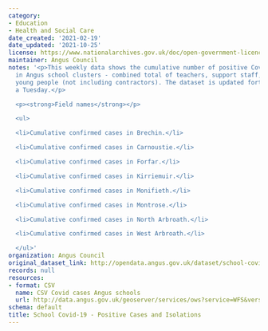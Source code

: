 ```yaml
---
category:
- Education
- Health and Social Care
date_created: '2021-02-19'
date_updated: '2021-10-25'
license: https://www.nationalarchives.gov.uk/doc/open-government-licence/version/3/
maintainer: Angus Council
notes: '<p>This weekly data shows the cumulative number of positive Covid-19 cases
  in Angus school clusters - combined total of teachers, support staff, children and
  young people (not including contractors). The dataset is updated fortnightly on
  a Tuesday.</p>

  <p><strong>Field names</strong></p>

  <ul>

  <li>Cumulative confirmed cases in Brechin.</li>

  <li>Cumulative confirmed cases in Carnoustie.</li>

  <li>Cumulative confirmed cases in Forfar.</li>

  <li>Cumulative confirmed cases in Kirriemuir.</li>

  <li>Cumulative confirmed cases in Monifieth.</li>

  <li>Cumulative confirmed cases in Montrose.</li>

  <li>Cumulative confirmed cases in North Arbroath.</li>

  <li>Cumulative confirmed cases in West Arbroath.</li>

  </ul>'
organization: Angus Council
original_dataset_link: http://opendata.angus.gov.uk/dataset/school-covid-19-positive-cases
records: null
resources:
- format: CSV
  name: CSV Covid cases Angus schools
  url: http://data.angus.gov.uk/geoserver/services/ows?service=WFS&version=2.0.0&request=GetFeature&typeName=services%3Aedn_schoolscovidcases2&outputFormat=csv
schema: default
title: School Covid-19 - Positive Cases and Isolations
---
```

